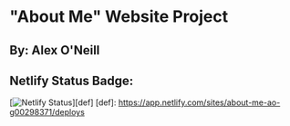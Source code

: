 # "About Me" Website Project
## By: Alex O'Neill

## Netlify Status Badge:

[![Netlify Status](https://api.netlify.com/api/v1/badges/1fcc9b68-e58a-40d9-a9ef-1239d0fa7491/deploy-status)][def]
[def]: https://app.netlify.com/sites/about-me-ao-g00298371/deploys

## 